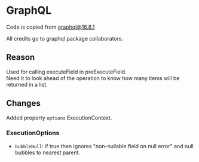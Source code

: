 # GraphQL

Code is copied from 
[graphql@16.8.1](https://github.com/graphql/graphql-js/tree/v16.8.1)

All credits go to graphql package collaborators.

## Reason
Used for calling executeField in preExecuteField.   
Need it to look ahead of the operation to know how many items will be returned in a list.

## Changes

Added property `options` ExecutionContext.

### ExecutionOptions
- `bubbleNull`: if true then ignores "non-nullable field on null error" and null bubbles to nearest parent.